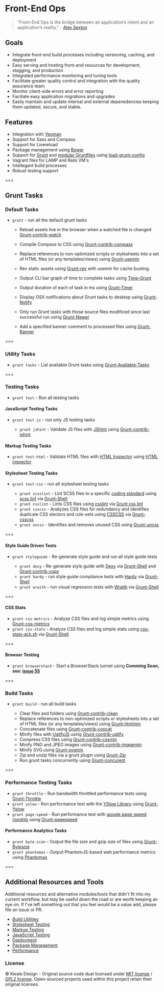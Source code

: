 Front-End Ops
=============

>"Front-End Ops is the bridge between an application’s intent and an application’s reality." - [Alex Sexton](http://www.smashingmagazine.com/2013/06/11/front-end-ops/) 

## Goals

  * Integrate front-end build processes including versioning, caching, and deployment
  * Easy serving and hosting front-end resources for development, stagging, and
    production
  * Integrated performance monitoring and tuning tools
  * Facilitate greater quality control and integration with the quality assurance team
  * Monitor client-side errors and error reporting
  * Faciliate easy application migrations and upgrades
  * Easily maintain and update internal and external depenedencies keeping them updated, secure, and stable.

## Features

  * Integration with [Yeoman](http://yeoman.io/)
  * Support for Sass and Compass
  * Support for Livereload
  * Package management using [Bower](http://bower.io)
  * Support for [Grunt](http://gruntjs.com/) and [modular Gruntfiles](http://www.thomasboyt.com/2013/09/01/maintainable-grunt.html) using [load-grunt-config](https://github.com/firstandthird/load-grunt-config)
  * Vagrant files for LAMP and Rails VM's
  * Intellegant build processes
  * Robust testing support

===

## Grunt Tasks


### Default Tasks

  * `grunt` - run all the default grunt tasks

    * Reload assets live in the browser when a watched file is changed [Grunt-contrib-watch](https://github.com/gruntjs/grunt-contrib-watch)
    * Compile Compass to CSS using [Grunt-contrib-compass](https://github.com/gruntjs/grunt-contrib-compass)
    * Replace references to non-optimized scripts or stylesheets into a set of HTML files (or any templates/views) using [Grunt-usemin](https://github.com/yeoman/grunt-usemin)
    * Rev static assets using [Grunt-rev](https://github.com/cbas/grunt-rev) with usemin for cache busting.

    * Output CLI bar graph of time to complete tasks using [Time-Grunt](https://github.com/sindresorhus/time-grunt)
    * Output duration of each of task in ms using [Grunt-Timer](https://npmjs.org/package/grunt-timer)
    * Display OSX notifications about Grunt tasks to desktop using [Grunt-Notify](https://npmjs.org/package/grunt-notify)
    * Only run Grunt tasks with those source files modificed since last
      successful run using [Grunt-Newer](https://npmjs.org/package/grunt-newer)
    * Add a specified banner comment to processed files using [Grunt-Banner](https://github.com/mattstyles/grunt-banner)

===
 
### Utility Tasks
  * `grunt tasks` - List available Grunt tasks using [Grunt-Available-Tasks](https://github.com/ben-eb/grunt-available-tasks)

===
 
### Testing Tasks 
  * `grunt test` - Run all testing tasks

#### JavaScript Testing Tasks 
  * `grunt test-js` - run only JS testing tasks
   
    * `grunt jshint` - Validate JS files with [JSHint](http://www.jshint.com/) using [Grunt-contrib-jshint](https://github.com/gruntjs/grunt-contrib-jshint)

#### Markup Testing Tasks

   * `grunt test-html` - Validate HTML files with [HTML Inspector](http://philipwalton.com/articles/introducing-html-inspector/) using [HTML inspector](https://github.com/philipwalton/html-inspector)

#### Stylesheet Testing Tasks

  * `grunt test-css` - run all stylesheet testing tasks
   
    * `grunt scsslint` - Lint SCSS files to a specific [coding standard](https://github.com/kwaledesign/Coding-Standards) using [scss lint](https://github.com/kwaledesign/scss-lint) via [Grunt-Shell](https://npmjs.org/package/grunt-shell) 
    * `grunt csslint` - Lints CSS files using [csslint](https://github.com/stubbornella/csslint) via [Grunt css lint](https://github.com/gruntjs/grunt-contrib-csslint)
    * `grunt csscss` - Analyzes CSS files for redundancy and identifies duplicate CSS slectors and rule-sets using [CSSCSS](https://github.com/zmoazeni/csscs://github.com/zmoazeni/csscss) via [Grunt-csscss](https://github.com/peterkeating/grunt-csscss)
    * `grunt uncss` - Identifies and removes unused CSS using [Grunt-uncss](https://github.com/addyosmani/grunt-uncss)

===

#### Style Guide Driven Tests

  * `grunt styleguide` - Re-generate style guide and run all style guide tests

    * `grunt dexy` - Re-generate style guide with [Dexy](https://dexy.it) via [Grunt-Shell](https://npmjs.org/package/grunt-shell) and [Grunt-contrib-copy](https://github.com/gruntjs/grunt-contrib-copy)
    * `grunt hardy` - run style guide compliance tests with [Hardy](https://hardy.io) via [Grunt-Shell](https://npmjs.org/package/grunt-shell)
    * `grunt wraith` - run visual regression tests with [Wraith](https://github.com/BBC-News/wraith) via [Grunt-Shell](https://npmjs.org/package/grunt-shell)
 
===

#### CSS Stats
  * `grunt css-metrics` - Analyze CSS files and log simple metrics using [Grunt-css-metrics](https://github.com/phamann/grunt-css-metrics)
  * `grunt css-stats` - Analyze CSS files and log simple stats using [css-stats-ack.sh](https://gist.github.com/kwaledesign/3813516) via [Grunt-Shell](https://npmjs.org/package/grunt-shell)

===
 
#### Browser Testing
 * `grunt browserstack` - Start a BrowserStack tunnel using **Comming Soon, see: [issue 55](https://github.com/kwaledesign/FrontEnd-Ops/issues/55)**
 
 
===
  
### Build Tasks

  * `grunt build` - run all build tasks

    * Clear files and folders using [Grunt-contrib-clean](https://github.com/gruntjs/grunt-contrib-clean)
    * Replace references to non-optimized scripts or stylesheets into a set of HTML files (or any templates/views) using [Grunt-htmlmin](https://github.com/yeoman/grunt-usemin)
    * Concatenate files using [Grunt-contrib-concat](https://github.com/gruntjs/grunt-contrib-concat)
    * Minify files with [UglifyJS](https://github.com/mishoo/UglifyJS) using [Grunt-contrib-uglify](https://github.com/gruntjs/grunt-contrib-uglify)
    * Compress CSS files using [Grunt-contrib-cssmin](https://github.com/gruntjs/grunt-contrib-cssmin)
    * Minify PNG and JPEG images using [Grunt-contrib-imagemin](https://github.com/gruntjs/grunt-contrib-imagemin)
    * Minify SVG using [Grunt-svgmin](https://github.com/sindresorhus/grunt-svgmin)
    * Zip and unzip files via a grunt plugin using [Grunt-Zip](https://github.com/twolfson/grunt-zip)
    * Run grunt tasks concurrently using [Grunt-concurent](https://github.com/sindresorhus/grunt-concurrent)
    
===

### Performance Testing Tasks
  * `grunt throttle` - Run bandwidth throttled performance tests using [Grunt-Throttle](https://github.com/tjgq/grunt-throttle)
  * `grunt yslow` - Run performance test with the [YSlow Library](http://developer.yahoo.com/yslow/) using [Grunt-Yslow](https://github.com/andyshora/grunt-yslow)
  * `grunt page-speed` - Run performance test with [google page-speed insights](https://developers.google.com/speed/pagespeed/insights/) using [Grunt-pagespeed](https://npmjs.org/package/grunt-pagespeed)
  
#### Performance Analytics Tasks
  * `grunt byte-size` - Output the file size and gzip size of files using [Grunt-Bytesize](https://npmjs.org/package/grunt-bytesize)
  * `grunt phantomas` - Output PhantomJS-based web performance metrics using [Phantomas](https://github.com/macbre/phantomas)

===

## Additional Resources and Tools

Additional resources and alternative modules/tools that didn't fit into my current workflow, but may be useful down the road or are worth keeping an eye on. If I've left something out that you feel would be a value add, please file an issue or PR.

  * [Build Utilities](https://github.com/kwaledesign/FrontEnd-Ops/blob/master/resources/Build-Utilities.md) 
  * [Stylesheet Testing](https://github.com/kwaledesign/FrontEnd-Ops/blob/master/resources/Stylesheet-Testing.md)
  * [Markup Testing](https://github.com/kwaledesign/FrontEnd-Ops/blob/master/resources/HTML-Testing.md)
  * [JavaScript Testing](https://github.com/kwaledesign/FrontEnd-Ops/blob/master/resources/JavaScript-Testing.md)
  * [Deployment](https://github.com/kwaledesign/FrontEnd-Ops/blob/master/resources/Deployment.md)
  * [Package Management](https://github.com/kwaledesign/FrontEnd-Ops/blob/master/resources/Package-Management.md)
  * [Performance](https://github.com/kwaledesign/FrontEnd-Ops/blob/master/resources/Performance.md)

### License
© Kwale Design - Original source code dual licensed under [MIT license](http://www.opensource.org/licenses/mit-license.php) / [GPL2 license](http://www.gnu.org/licenses/gpl-2.0.html). Open-sourced projects used within this project retain their original licenses.

